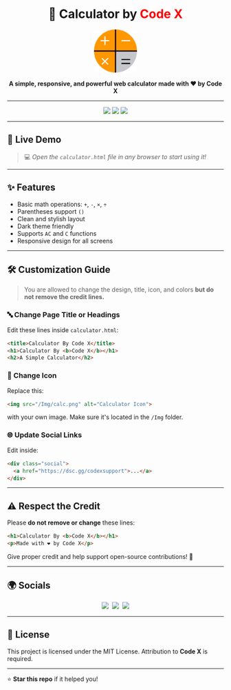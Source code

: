 <h1 align="center">🔢 Calculator by <span style="color:red;">Code X</span></h1>

<p align="center">
  <img src="calc.png" width="100" alt="Calculator Icon" />
</p>

<p align="center">
  <b>A simple, responsive, and powerful web calculator made with ❤️ by Code X</b>
</p>

---

<p align="center">
  <a href="https://github.com/ApsXminer"><img src="https://img.shields.io/github/stars/ApsXminer/calculator?color=yellow&style=for-the-badge" /></a>
  <a href="https://github.com/ApsXminer/web-calculator"><img src="https://img.shields.io/github/forks/ApsXminer/calculator?color=blue&style=for-the-badge" /></a>
  <a href="https://github.com/ApsXminer/web-calculator"><img src="https://img.shields.io/github/license/ApsXminer/calculator?style=for-the-badge" /></a>
</p>

---

## 🚀 Live Demo

> 💻 _Open the `calculator.html` file in any browser to start using it!_

---

## ✨ Features

- Basic math operations: `+`, `-`, `×`, `÷`
- Parentheses support `()`
- Clean and stylish layout
- Dark theme friendly
- Supports `AC` and `C` functions
- Responsive design for all screens

---

## 🛠️ Customization Guide

> You are allowed to change the design, title, icon, and colors **but do not remove the credit lines.**

### 🔤 Change Page Title or Headings

Edit these lines inside `calculator.html`:

```html
<title>Calculator By Code X</title>
<h1>Calculator By <b>Code X</b></h1>
<h2>A Simple Calculator</h2>
````

### 🎨 Change Icon

Replace this:

```html
<img src="/Img/calc.png" alt="Calculator Icon">
```

with your own image. Make sure it's located in the `/Img` folder.

### 🌐 Update Social Links

Edit inside:

```html
<div class="social">
  <a href="https://dsc.gg/codexsupport">...</a>
</div>
```

---

## ⚠️ Respect the Credit

Please **do not remove or change** these lines:

```html
<h1>Calculator By <b>Code X</b></h1>
<p>Made with ❤️ by Code X</p>
```

Give proper credit and help support open-source contributions! 🙏

---

## 🌍 Socials

<p align="center">
  <a href="https://dsc.gg/codexsupport"><img src="https://cdn.jsdelivr.net/gh/devicons/devicon/icons/discord/discord-original.svg" width="40"/></a>&nbsp;
  <a href="https://github.com/ApsXminer"><img src="https://cdn.jsdelivr.net/gh/devicons/devicon/icons/github/github-original.svg" width="40"/></a>&nbsp;
  <a href="https://www.youtube.com/@code_x_ownz"><img src="https://cdn-icons-png.flaticon.com/512/1384/1384060.png" width="40"/></a>
</p>

---

## 📜 License

This project is licensed under the MIT License. Attribution to **Code X** is required.

---

⭐️ **Star this repo** if it helped you!
